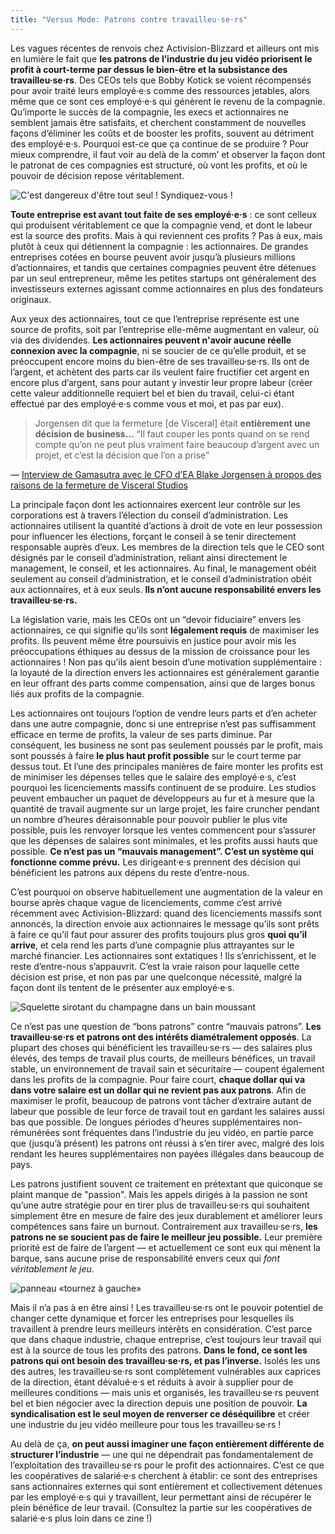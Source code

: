 ```yaml
---
title: "Versus Mode: Patrons contre travailleu·se·rs"
---
```

Les vagues récentes de renvois chez Activision-Blizzard et ailleurs ont mis en lumière le fait que **les patrons de l’industrie du jeu vidéo priorisent le profit à court-terme par dessus le bien-être et la subsistance des travailleu·se·rs**. Des CEOs tels que Bobby Kotick se voient récompensés pour avoir traité leurs employé·e·s comme des ressources jetables, alors même que ce sont ces employé·e·s qui génèrent le revenu de la compagnie. Qu’importe le succès de la compagnie, les execs et actionnaires ne semblent jamais être satisfaits, et cherchent constamment de nouvelles façons d’éliminer les coûts et de booster les profits, souvent au détriment des employé·e·s. Pourquoi est-ce que ça continue de se produire ? Pour mieux comprendre, il faut voir au delà de la comm’ et observer la façon dont le patronat de ces compagnies est structuré, où vont les profits, et où le pouvoir de décision repose véritablement.

<div class="md-img left off-1">
<img
  src="/images/dangeroustogoalone_organize.png"
  alt="C'est dangereux d'être tout seul ! Syndiquez-vous !"
/>
</div>

**Toute entreprise est avant tout faite de ses employé·e·s** : ce sont celleux qui produisent véritablement ce que la compagnie vend, et dont le labeur est la source des profits. Mais à qui reviennent ces profits ? Pas à eux, mais plutôt à ceux qui détiennent la compagnie : les actionnaires. De grandes entreprises cotées en bourse peuvent avoir jusqu’à plusieurs millions d’actionnaires, et tandis que certaines compagnies peuvent être détenues par un seul entrepreneur, même les petites startups ont généralement des investisseurs externes agissant comme actionnaires en plus des fondateurs originaux.

Aux yeux des actionnaires, tout ce que l’entreprise représente est une source de profits, soit par l’entreprise elle-même augmentant en valeur, où via des dividendes. **Les actionnaires peuvent n'avoir aucune réelle connexion avec la compagnie**, ni se soucier de ce qu’elle produit, et se préoccupent encore moins du bien-être de ses travailleu·se·rs. Ils ont de l’argent, et achètent des parts car ils veulent faire fructifier cet argent en encore plus d’argent, sans pour autant y investir leur propre labeur (créer cette valeur additionnelle requiert bel et bien du travail, celui-ci étant effectué par des employé·e·s comme vous et moi, et pas par eux).


>Jorgensen dit que la fermeture [de Visceral] était **entièrement une décision de business…** “Il faut couper les ponts quand on se rend compte qu’on ne peut plus vraiment faire beaucoup d’argent avec un projet, et c’est la décision que l’on a prise”

<div class="md-attribution">
&#x2014;
<a href="https://www.gamasutra.com/view/news/310630/EA_Viscerals_canned_Star_Wars_project_too_linear_for_modern_tastes.php">
Interview de Gamasutra avec le CFO d’EA Blake Jorgensen à propos des raisons de la fermeture de Visceral Studios
</a>
</div>

La principale façon dont les actionnaires exercent leur contrôle sur les corporations est à travers l’élection du conseil d’administration. Les actionnaires utilisent la quantité d’actions à droit de vote en leur possession pour influencer les élections, forçant le conseil à se tenir directement responsable auprès d’eux. Les membres de la direction tels que le CEO sont désignés par le conseil d’administration, reliant ainsi directement le management, le conseil, et les actionnaires. Au final, le management obéit seulement au conseil d’administration, et le conseil d’administration obéit aux actionnaires, et à eux seuls. **Ils n’ont aucune responsabilité envers les travailleu·se·rs.**

La législation varie, mais les CEOs ont un “devoir fiduciaire” envers les actionnaires, ce qui signifie qu’ils sont **légalement requis** de maximiser les profits. Ils peuvent même être poursuivis en justice pour avoir mis les préoccupations éthiques au dessus de la mission de croissance pour les actionnaires ! Non pas qu’ils aient besoin d’une motivation supplémentaire : la loyauté de la direction envers les actionnaires est généralement garantie en leur offrant des parts comme compensation, ainsi que de larges bonus liés aux profits de la compagnie.

Les actionnaires ont toujours l’option de vendre leurs parts et d’en acheter dans une autre compagnie, donc si une entreprise n’est pas suffisamment efficace en terme de profits, la valeur de ses parts diminue. Par conséquent, les business ne sont pas seulement poussés par le profit, mais sont poussés à faire **le plus haut profit possible** sur le court terme par dessus tout. Et l’une des principales manières de faire monter les profits est de minimiser les dépenses telles que le salaire des employé·e·s, c’est pourquoi les licenciements massifs continuent de se produire. Les studios peuvent embaucher un paquet de développeurs au fur et à mesure que la quantité de travail augmente sur un large projet, les faire cruncher pendant un nombre d’heures déraisonnable pour pouvoir publier le plus vite possible, puis les renvoyer lorsque les ventes commencent pour s’assurer que les dépenses de salaires sont minimales, et les profits aussi hauts que possible. **Ce n’est pas un “mauvais management”. C’est un système qui fonctionne comme prévu.** Les dirigeant·e·s prennent des décision qui bénéficient les patrons aux dépens du reste d’entre-nous.


C’est pourquoi on observe habituellement une augmentation de la valeur en bourse après chaque vague de licenciements, comme c’est arrivé récemment avec Activision-Blizzard: quand des licenciements massifs sont annoncés, la direction envoie aux actionnaires le message qu’ils sont prêts à faire ce qu’il faut pour assurer des profits toujours plus gros **quoi qu’il arrive**, et cela rend les parts d’une compagnie plus attrayantes sur le marché financier. Les actionnaires sont extatiques ! Ils s’enrichissent, et le reste d’entre-nous s’appauvrit. C’est la vraie raison pour laquelle cette décision est prise, et non pas par une quelconque nécessité, malgré la façon dont ils tentent de le présenter aux employé·e·s.

<div class="md-img off-2">
<img
  src="/images/skeleton.svg"
  alt="Squelette sirotant du champagne dans un bain moussant"
/>
</div>

Ce n’est pas une question de “bons patrons” contre “mauvais patrons”. **Les travailleu·se·rs et patrons ont des intérêts diamétralement opposés**. La plupart des choses qui bénéficient les travailleu·se·rs — des salaires plus élevés, des temps de travail plus courts, de meilleurs bénéfices, un travail stable, un environnement de travail sain et sécuritaire —  coupent également dans les profits de la compagnie. Pour faire court, **chaque dollar qui va dans votre salaire est un dollar qui ne revient pas aux patrons**. Afin de maximiser le profit, beaucoup de patrons vont tâcher d’extraire autant de labeur que possible de leur force de travail tout en gardant les salaires aussi bas que possible. De longues périodes d’heures supplémentaires non-rémunérées sont fréquentes dans l’industrie du jeu vidéo, en partie parce que (jusqu’à présent) les patrons ont réussi à s’en tirer avec, malgré des lois rendant les heures supplémentaires non payées illégales dans beaucoup de pays.

Les patrons justifient souvent ce traitement en prétextant que quiconque se plaint manque de "passion". Mais les appels dirigés à la passion ne sont qu’une autre stratégie pour en tirer plus de travailleu·se·rs qui souhaitent simplement être en mesure de faire des jeux durablement et améliorer leurs compétences sans faire un burnout. Contrairement aux travailleu·se·rs, **les patrons ne se soucient pas de faire le meilleur jeu possible.** Leur première priorité est de faire de l’argent — et actuellement ce sont eux qui mènent la barque, sans aucune prise de responsabilité envers ceux qui *font véritablement le jeu*.

<div class="md-img right">
<img
  src="/images/turnleft.svg"
  alt="panneau «tournez à gauche»"
/>
</div>

Mais il n’a pas à en être ainsi ! Les travailleu·se·rs ont le pouvoir potentiel de changer cette dynamique et forcer les entreprises pour lesquelles ils travaillent à prendre leurs meilleurs intérêts en considération. C’est parce que dans chaque industrie, chaque entreprise, c’est toujours leur travail qui est à la source de tous les profits des patrons. **Dans le fond, ce sont les patrons qui ont besoin des travailleu·se·rs, et pas l’inverse.** Isolés les uns des autres, les travailleu·se·rs sont complètement vulnérables aux caprices de la direction, étant dévalué·e·s et réduits à avoir à supplier pour de meilleures conditions —  mais unis et organisés, les travailleu·se·rs peuvent bel et bien négocier avec la direction depuis une position de pouvoir. **La syndicalisation est le seul moyen de renverser ce déséquilibre** et créer une industrie du jeu vidéo meilleure pour tous les travailleu·se·rs !

Au delà de ça, **on peut aussi imaginer une façon entièrement différente de structurer l’industrie** — une qui ne dépendrait pas fondamentalement de l’exploitation des travailleu·se·rs pour le profit des actionnaires. C’est ce que les coopératives de salarié·e·s cherchent à établir: ce sont des entreprises sans actionnaires externes qui sont entièrement et collectivement détenues par les employé·e·s qui y travaillent, leur permettant ainsi de récupérer le plein bénéfice de leur travail. (Consultez la partie sur les coopératives de salarié·e·s plus loin dans ce zine !)
